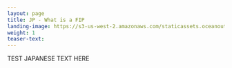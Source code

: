 ```yaml
---
layout: page 
title: JP - What is a FIP
landing-image: https://s3-us-west-2.amazonaws.com/staticassets.oceanoutcomes.org/rollover+images/our-work-hover.jpg
weight: 1
teaser-text:
---
```

TEST JAPANESE TEXT HERE 
